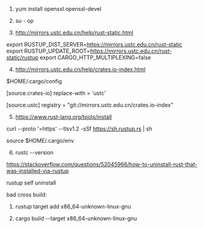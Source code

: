 1. yum install openssl openssl-devel

2. su - op

3. http://mirrors.ustc.edu.cn/help/rust-static.html

export RUSTUP_DIST_SERVER=https://mirrors.ustc.edu.cn/rust-static
export RUSTUP_UPDATE_ROOT=https://mirrors.ustc.edu.cn/rust-static/rustup
export CARGO_HTTP_MULTIPLEXING=false


4. http://mirrors.ustc.edu.cn/help/crates.io-index.html

$HOME/.cargo/config

[source.crates-io]
replace-with = 'ustc'

[source.ustc]
registry = "git://mirrors.ustc.edu.cn/crates.io-index"


5. https://www.rust-lang.org/tools/install

curl --proto '=https' --tlsv1.2 -sSf https://sh.rustup.rs | sh

source $HOME/.cargo/env


6. rustc --version





https://stackoverflow.com/questions/52045966/how-to-uninstall-rust-that-was-installed-via-rustup

rustup self uninstall





bad cross build:
1. rustup target add x86_64-unknown-linux-gnu

2. cargo build --target x86_64-unknown-linux-gnu